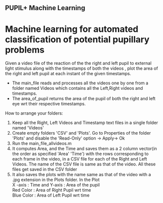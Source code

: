 ## PUPIL+ Machine Learning
# Machine learning for automated classification of potential pupillary problems

 Given a video file of the reaction of the the right and left pupil to external light stimulus along with the timestamps of both the videos , plot the area of the right and left pupil at each instant of the given timestamps.
 
* The main_file reads and processes all the videos one by one from a folder named Videos which contains all the Left,Right videos and timestamps.
* The area_of_pupil returns the area of the pupil of both the right and left eye wrt their respective timestamps.

How to arrange your folders:

1. Keep all the Right, Left Videos and Timestamp text files in a single folder named 'Videos'
2. Create empty folders 'CSV' and 'Plots'. Go to Properties of the folder 'Plots' and disable the 'Read-Only' option -> Apply-> Ok
3. Run the main_file_allvideos.m 
4. It computes Area,  and the Time and saves them as a 2 column vector(in the order as specified 'Area' 'Time') with the rows corresponding to each frame in the video, in a CSV file for each of the Right and Left Videos. The name of the CSV file is same as that of the video. All these files get saved in the CSV folder
5. It also saves the plots with the name same as that of the video with a .jpg extension in the Plots folder. In the Plot </br> X -axis : Time and Y-axis : Area of the pupil </br> Red Color : Area of Right Pupil wrt time </br> Blue Color : Area of Left Pupil wrt time </br> 
